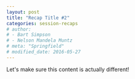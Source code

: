 ```yaml
---
layout: post
title: "Recap Title #2"
categories: session-recaps
# author:
# - Bart Simpson
# - Nelson Mandela Muntz
# meta: "Springfield"
# modified_date: 2016-05-27
---
```


Let's make sure this content is actually different!
